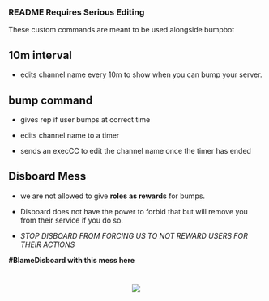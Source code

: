 ### README Requires Serious Editing
These custom commands are meant to be used alongside bumpbot

## 10m interval

- edits channel name every 10m to show when you can bump your server.

## bump command

- gives rep if user bumps at correct time

- edits channel name to a timer

- sends an execCC to edit the channel name once the timer has ended

## Disboard Mess
- we are not allowed to give __roles as rewards__ for bumps.  

- Disboard does not have the power to forbid that but will remove you from their service if you do so.

- *STOP DISBOARD FROM FORCING US TO NOT REWARD USERS FOR THEIR ACTIONS*

**#BlameDisboard with this mess here**


<h1 align="center"><img src="https://i.imgur.com/WUL0zgc.png"></img></h1>






